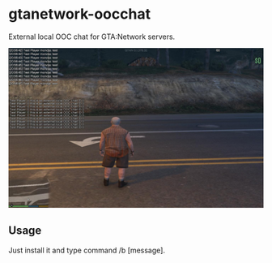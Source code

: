 # gtanetwork-oocchat

External local OOC chat for GTA:Network servers.

![](oocchat.jpg)

## Usage

Just install it and type command /b [message].
